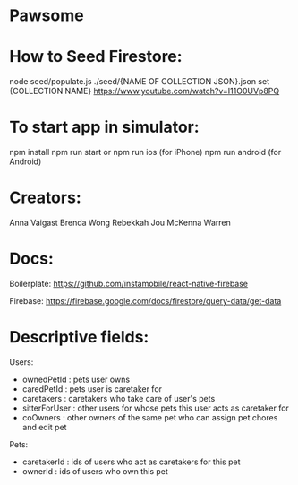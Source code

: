 # Pawsome

# How to Seed Firestore:

node seed/populate.js ./seed/{NAME OF COLLECTION JSON}.json set {COLLECTION NAME}
https://www.youtube.com/watch?v=I11O0UVp8PQ

# To start app in simulator:

npm install
npm run start
or
npm run ios (for iPhone)
npm run android (for Android)

# Creators:

Anna Vaigast
Brenda Wong
Rebekkah Jou
McKenna Warren

# Docs:

Boilerplate:
https://github.com/instamobile/react-native-firebase

Firebase:
https://firebase.google.com/docs/firestore/query-data/get-data

# Descriptive fields:

Users:

- ownedPetId : pets user owns
- caredPetId : pets user is caretaker for
- caretakers : caretakers who take care of user's pets
- sitterForUser : other users for whose pets this user acts as caretaker for
- coOwners : other owners of the same pet who can assign pet chores and edit pet

Pets:

- caretakerId : ids of users who act as caretakers for this pet
- ownerId : ids of users who own this pet
